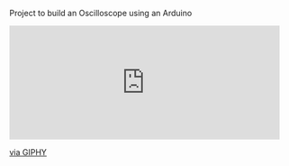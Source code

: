 Project to build an Oscilloscope using an Arduino


<iframe src="https://giphy.com/embed/xT1R9WAV4D6nyHxMS4" width="480" height="202" frameBorder="0" class="giphy-embed" allowFullScreen></iframe><p><a href="https://giphy.com/gifs/xT1R9WAV4D6nyHxMS4">via GIPHY</a></p>

